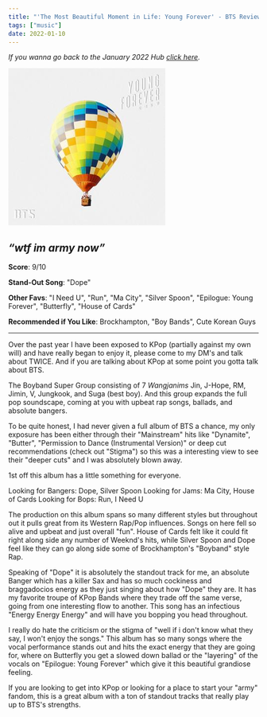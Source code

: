 ```yaml
---
title: "'The Most Beautiful Moment in Life: Young Forever' - BTS Review"
tags: ["music"]
date: 2022-01-10
---
```


_If you wanna go back to the January 2022 Hub
[click here](/posts/album-a-day-jan-2022-intro/)._



![album cover for mikgazer vol. 1](/images/bts-album.jpeg#album)

*“wtf im army now”*
---

**Score**: 9/10

**Stand-Out Song**: "Dope"

**Other Favs**: "I Need U", "Run", "Ma City", "Silver Spoon", "Epilogue: Young Forever", "Butterfly", "House of Cards"

**Recommended if You Like**: Brockhampton, "Boy Bands", Cute Korean Guys

---

Over the past year I have been exposed to KPop (partially against my own will) and have really began to enjoy it, please come to my DM's and talk about TWICE. And if you are talking about KPop at some point you gotta talk about BTS.

The Boyband Super Group consisting of 7 *Wangjanims* Jin, J-Hope, RM, Jimin, V, Jungkook, and Suga (best boy). And this group expands the full pop soundscape, coming at you with upbeat rap songs, ballads, and absolute bangers.

To be quite honest, I had never given a full album of BTS a chance, my only exposure has been either through their "Mainstream" hits like "Dynamite", "Butter", "Permission to Dance (Instrumental Version)" or deep cut recommendations (check out "Stigma") so this was a interesting view to see their "deeper cuts" and I was absolutely blown away.

1st off this album has a little something for everyone.

Looking for Bangers: Dope, Silver Spoon
Looking for Jams: Ma City, House of Cards
Looking for Bops: Run, I Need U

The production on this album spans so many different styles but throughout out it pulls great from its Western Rap/Pop influences. Songs on here fell so alive and upbeat and just overall "fun". House of Cards felt like it could fit right along side any number of Weeknd's hits, while Silver Spoon and Dope feel like they can go along side some of Brockhampton's "Boyband" style Rap.

Speaking of "Dope" it is absolutely the standout track for me, an absolute Banger which has a killer Sax and has so much cockiness and braggadocios energy as they just singing about how "Dope" they are. It has my favorite troupe of KPop Bands where they trade off the same verse, going from one interesting flow to another. This song has an infectious "Energy Energy Energy" and will have you bopping you head throughout. 

I really do hate the criticism or the stigma of "well if i don't know what they say, I won't enjoy the songs." This album has so many songs where the vocal performance stands out and hits the exact energy that they are going for, where on Butterfly you get a slowed down ballad or the "layering" of the vocals on "Epilogue: Young Forever" which give it this beautiful grandiose feeling.

If you are looking to get into KPop or looking for a place to start your "army" fandom, this is a great album with a ton of standout tracks that really play up to BTS's strengths.
